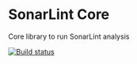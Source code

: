 # SonarLint Core
Core library to run SonarLint analysis

[![Build status](https://ci.appveyor.com/api/projects/status/teulmha62fw3n07h/branch/master?svg=true)](https://ci.appveyor.com/project/SonarSource/sonarlint-core/branch/master)

